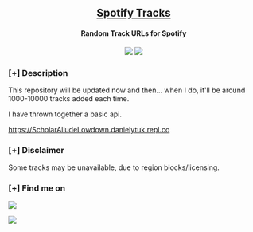 <h2 align="center"><u>Spotify Tracks</u></h2>

<h4 align="center"> Random Track URLs for Spotify </h4>

<p align="center">
    <img src="https://img.shields.io/github/stars/danielytuk/spotify-tracks?style=for-the-badge&color=orange">
    <img src="https://img.shields.io/github/forks/danielytuk/spotify-tracks?style=for-the-badge&color=purple">
<br>
</p>

### [+] Description
This repository will be updated now and then... when I do, it'll be around 1000-10000 tracks added each time.

I have thrown together a basic api.

https://ScholarAlludeLowdown.danielytuk.repl.co

### [+] Disclaimer 
Some tracks may be unavailable, due to region blocks/licensing.

### [+] Find me on 
<a href="mailto:contact@dytuk.media" target="_blank"><img src="https://img.shields.io/badge/Email-contact@dytuk.media-blue?style=for-the-badge&logo=gmail"></a>

<a href="https://discord.gg/r3gmuYBtuX" target="_blank"><img src="https://img.shields.io/badge/Discord-danielytuk-blue?style=for-the-badge&logo=discord"></a>

